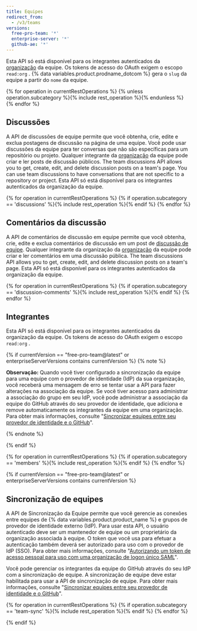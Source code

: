 ```yaml
---
title: Equipes
redirect_from:
  - /v3/teams
versions:
  free-pro-team: '*'
  enterprise-server: '*'
  github-ae: '*'
---
```


Esta API só está disponível para os integrantes autenticados da [organização](/v3/orgs) da equipe. Os tokens de acesso do OAuth exigem o escopo `read:org` [](/apps/building-oauth-apps/understanding-scopes-for-oauth-apps/). {% data variables.product.prodname_dotcom %}  gera o `slug` da equipe a partir do `nome` da equipe.

{% for operation in currentRestOperations %}
  {% unless operation.subcategory %}{% include rest_operation %}{% endunless %}
{% endfor %}

## Discussões

A API de discussões de equipe permite que você obtenha, crie, edite e exclua postagens de discussão na página de uma equipe. Você pode usar discussões da equipe para ter conversas que não são específicas para um repositório ou projeto. Qualquer integrante da [organização](/v3/orgs) da equipe pode criar e ler posts de discussão públicos. The team discussions API allows you to get, create, edit, and delete discussion posts on a team's page. You can use team discussions to have conversations that are not specific to a repository or project. Esta API só está disponível para os integrantes autenticados da organização da equipe.

{% for operation in currentRestOperations %}
  {% if operation.subcategory == 'discussions' %}{% include rest_operation %}{% endif %}
{% endfor %}

## Comentários da discussão

A API de comentários de discussão em equipe permite que você obtenha, crie, edite e exclua comentários de discussão em um post de [discussão de equipe](/v3/teams/discussions). Qualquer integrante da organização da [organização](/v3/orgs) da equipe pode criar e ler comentários em uma discussão pública. The team discussions API allows you to get, create, edit, and delete discussion posts on a team's page. Esta API só está disponível para os integrantes autenticados da organização da equipe.

{% for operation in currentRestOperations %}
  {% if operation.subcategory == 'discussion-comments' %}{% include rest_operation %}{% endif %}
{% endfor %}

## Integrantes

Esta API só está disponível para os integrantes autenticados da organização da equipe. Os tokens de acesso do OAuth exigem o escopo `read:org` [](/apps/building-oauth-apps/understanding-scopes-for-oauth-apps/).

{% if currentVersion == "free-pro-team@latest" or enterpriseServerVersions contains currentVersion %}
{% note %}

**Observação:** Quando você tiver configurado a sincronização da equipe para uma equipe com o provedor de identidade (IdP) da sua organização, você receberá uma mensagem de erro se tentar usar a API para fazer alterações na associação da equipe. Se você tiver acesso para administrar a associação do grupo em seu IdP, você pode administrar a associação da equipe do GitHub através do seu provedor de identidade, que adiciona e remove automaticamente os integrantes da equipe em uma organização. Para obter mais informações, consulte "<a href="/github/setting-up-and-managing-organizations-and-teams/managing-team-synchronization-for-your-organization" class="dotcom-only">Sincronizar equipes entre seu provedor de identidade e o GitHub</a>".

{% endnote %}

{% endif %}

{% for operation in currentRestOperations %}
  {% if operation.subcategory == 'members' %}{% include rest_operation %}{% endif %}
{% endfor %}

{% if currentVersion == "free-pro-team@latest" or enterpriseServerVersions contains currentVersion %}
## Sincronização de equipes

A API de Sincronização da Equipe permite que você gerencie as conexões entre equipes de {% data variables.product.product_name %} e grupos de provedor de identidade externo (IdP). Para usar esta API, o usuário autenticado deve ser um mantenedor de equipe ou um proprietário da organização associada à equipe. O token que você usa para efetuar a autenticação também deverá ser autorizado para uso com o provedor de IdP (SSO). Para obter mais informações, consulte "<a href="/github/authenticating-to-github/authorizing-a-personal-access-token-for-use-with-saml-single-sign-on" class="dotcom-only">Autorizando um token de acesso pessoal para uso com uma organização de logon único SAML</a>".

Você pode gerenciar os integrantes da equipe do GitHub através do seu IdP com a sincronização de equipe. A sincronização de equipe deve estar habilitada para usar a API de sincronização de equipe. Para obter mais informações, consulte "<a href="/github/setting-up-and-managing-organizations-and-teams/managing-team-synchronization-for-your-organization" class="dotcom-only">Sincronizar equipes entre seu provedor de identidade e o GitHub</a>".

{% for operation in currentRestOperations %}
  {% if operation.subcategory == 'team-sync' %}{% include rest_operation %}{% endif %}
{% endfor %}

{% endif %}